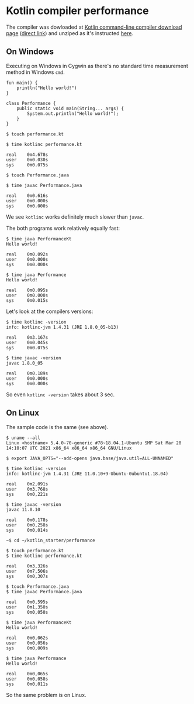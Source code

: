 # Kotlin compiler performance

The compiler was dowloaded at [Kotlin command-line compiler download page](https://github.com/JetBrains/kotlin/releases/tag/v1.4.31)
([direct link](https://github.com/JetBrains/kotlin/releases/download/v1.4.31/kotlin-compiler-1.4.31.zip)) and unziped as it's 
instructed [here](https://kotlinlang.org/docs/command-line.html).

## On Windows

Executing on Windows in Cygwin as there's no standard time measurement method in Windows `cmd`.

````code
fun main() {
    println("Hello world!")
}
````

````code
class Performance {
    public static void main(String... args) {
        System.out.println("Hello world!");
    }
}
````

````shell
$ touch performance.kt

$ time kotlinc performance.kt

real    0m4.678s
user    0m0.030s
sys     0m0.075s

$ touch Performance.java

$ time javac Performance.java

real    0m0.616s
user    0m0.000s
sys     0m0.000s
````

We see `kotlinc` works definitely much slower than `javac`.

The both programs work relatively equally fast:

````shell
$ time java PerformanceKt
Hello world!

real    0m0.092s
user    0m0.000s
sys     0m0.000s

$ time java Performance
Hello world!

real    0m0.095s
user    0m0.000s
sys     0m0.015s
```` 

Let's look at the compilers versions:

````shell
$ time kotlinc -version
info: kotlinc-jvm 1.4.31 (JRE 1.8.0_05-b13)

real    0m3.167s
user    0m0.045s
sys     0m0.075s

$ time javac -version
javac 1.8.0_05

real    0m0.189s
user    0m0.000s
sys     0m0.000s
````

So even `kotlinc -version` takes about 3 sec.

## On Linux

The sample code is the same (see above).

````shell
$ uname --all
Linux <hostname> 5.4.0-70-generic #78~18.04.1-Ubuntu SMP Sat Mar 20 14:10:07 UTC 2021 x86_64 x86_64 x86_64 GNU/Linux

$ export JAVA_OPTS="--add-opens java.base/java.util=ALL-UNNAMED"

$ time kotlinc -version
info: kotlinc-jvm 1.4.31 (JRE 11.0.10+9-Ubuntu-0ubuntu1.18.04)

real    0m2,091s
user    0m3,768s
sys     0m0,221s

$ time javac -version
javac 11.0.10

real    0m0,178s
user    0m0,258s
sys     0m0,014s

~$ cd ~/kotlin_starter/performance

$ touch performance.kt
$ time kotlinc performance.kt

real    0m3,326s
user    0m7,506s
sys     0m0,307s

$ touch Performance.java
$ time javac Performance.java

real    0m0,595s
user    0m1,350s
sys     0m0,050s

$ time java PerformanceKt
Hello world!

real    0m0,062s
user    0m0,056s
sys     0m0,009s

$ time java Performance
Hello world!

real    0m0,065s
user    0m0,058s
sys     0m0,011s
````

So the same problem is on Linux.
